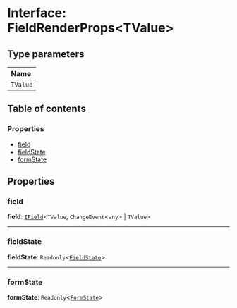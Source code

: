 # Interface: FieldRenderProps\<TValue>

## Type parameters

| Name |
| :------ |
| `TValue` |

## Table of contents

### Properties

* [field](/en/auto-docs/fixed-layout-editor/interfaces/FieldRenderProps.md#field)
* [fieldState](/en/auto-docs/fixed-layout-editor/interfaces/FieldRenderProps.md#fieldstate)
* [formState](/en/auto-docs/fixed-layout-editor/interfaces/FieldRenderProps.md#formstate)

## Properties

### field

**field**: [`IField`](/en/auto-docs/fixed-layout-editor/interfaces/IField.md)<`TValue`, `ChangeEvent`<`any`> | `TValue`>

***

### fieldState

**fieldState**: `Readonly`<[`FieldState`](/en/auto-docs/fixed-layout-editor/interfaces/FieldState.md)>

***

### formState

**formState**: `Readonly`<[`FormState`](/en/auto-docs/fixed-layout-editor/interfaces/FormState.md)>
